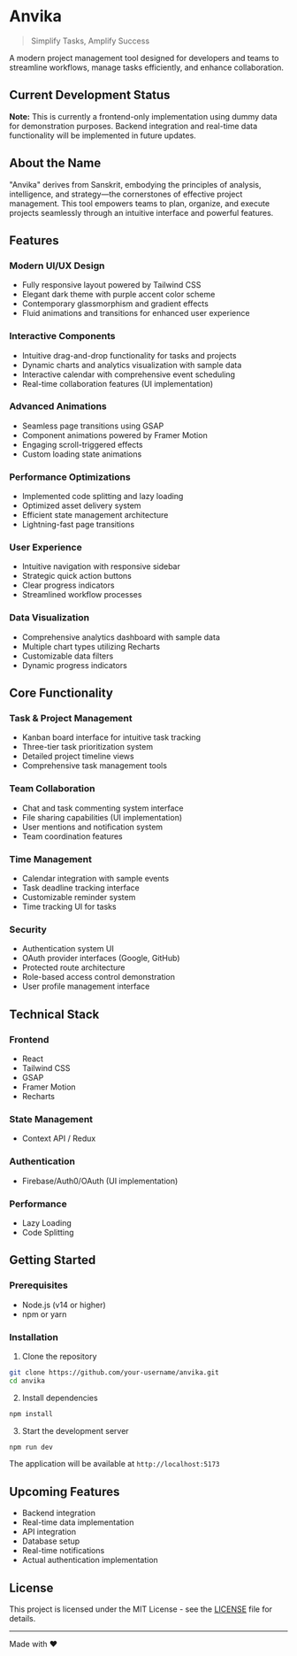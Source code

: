 # Anvika

> Simplify Tasks, Amplify Success

A modern project management tool designed for developers and teams to streamline workflows, manage tasks efficiently, and enhance collaboration.

## Current Development Status

**Note:** This is currently a frontend-only implementation using dummy data for demonstration purposes. Backend integration and real-time data functionality will be implemented in future updates.

## About the Name

"Anvika" derives from Sanskrit, embodying the principles of analysis, intelligence, and strategy—the cornerstones of effective project management. This tool empowers teams to plan, organize, and execute projects seamlessly through an intuitive interface and powerful features.

## Features

### Modern UI/UX Design
- Fully responsive layout powered by Tailwind CSS
- Elegant dark theme with purple accent color scheme
- Contemporary glassmorphism and gradient effects
- Fluid animations and transitions for enhanced user experience

### Interactive Components
- Intuitive drag-and-drop functionality for tasks and projects
- Dynamic charts and analytics visualization with sample data
- Interactive calendar with comprehensive event scheduling
- Real-time collaboration features (UI implementation)

### Advanced Animations
- Seamless page transitions using GSAP
- Component animations powered by Framer Motion
- Engaging scroll-triggered effects
- Custom loading state animations

### Performance Optimizations
- Implemented code splitting and lazy loading
- Optimized asset delivery system
- Efficient state management architecture
- Lightning-fast page transitions

### User Experience
- Intuitive navigation with responsive sidebar
- Strategic quick action buttons
- Clear progress indicators
- Streamlined workflow processes

### Data Visualization
- Comprehensive analytics dashboard with sample data
- Multiple chart types utilizing Recharts
- Customizable data filters
- Dynamic progress indicators

## Core Functionality

### Task & Project Management
- Kanban board interface for intuitive task tracking
- Three-tier task prioritization system
- Detailed project timeline views
- Comprehensive task management tools

### Team Collaboration
- Chat and task commenting system interface
- File sharing capabilities (UI implementation)
- User mentions and notification system
- Team coordination features

### Time Management
- Calendar integration with sample events
- Task deadline tracking interface
- Customizable reminder system
- Time tracking UI for tasks

### Security
- Authentication system UI
- OAuth provider interfaces (Google, GitHub)
- Protected route architecture
- Role-based access control demonstration
- User profile management interface

## Technical Stack

### Frontend
- React
- Tailwind CSS
- GSAP
- Framer Motion
- Recharts

### State Management
- Context API / Redux

### Authentication
- Firebase/Auth0/OAuth (UI implementation)

### Performance
- Lazy Loading
- Code Splitting

## Getting Started

### Prerequisites
- Node.js (v14 or higher)
- npm or yarn

### Installation

1. Clone the repository
```bash
git clone https://github.com/your-username/anvika.git
cd anvika
```

2. Install dependencies
```bash
npm install
```

3. Start the development server
```bash
npm run dev
```

The application will be available at `http://localhost:5173`

## Upcoming Features
- Backend integration
- Real-time data implementation
- API integration
- Database setup
- Real-time notifications
- Actual authentication implementation

## License

This project is licensed under the MIT License - see the [LICENSE](LICENSE) file for details.

---

Made with ❤️ 
